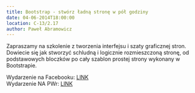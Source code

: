 ```yaml
---
title: Bootstrap - stwórz ładną stronę w pół godziny
date: 04-06-2014T18:00:00
location: C-13/2.17
author: Paweł Abramowicz
---
```

Zapraszamy na szkolenie z tworzenia interfejsu i szaty graficznej stron. Dowiecie się jak stworzyć schludną i logicznie rozmieszczoną stronę, od podstawowych bloczków po cały szablon prostej strony wykonany w Bootstrapie.

Wydarzenie na Facebooku: <a href="https://www.facebook.com/events/693426447383304/">LINK</a><br />
Wydarzenie NA PWr: <a href="http://www.napwr.pl/wydarzenie/1696,linux-academy-bootstrap-stworz-ladna-strone-w-pol-godziny/">LINK</a>

